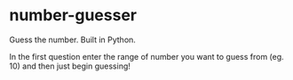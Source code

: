 # number-guesser
Guess the number. Built in Python.

In the first question enter the range of number you want to guess from (eg. 10) and then just begin guessing!

